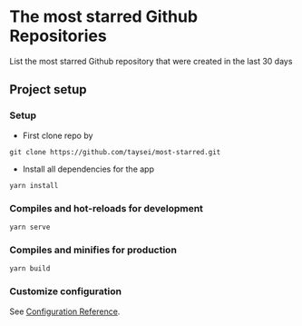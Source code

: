 # The most starred Github Repositories

List the most starred Github repository that were created in the last 30 days

## Project setup
### Setup
- First clone repo by  
```
git clone https://github.com/taysei/most-starred.git
```
- Install all dependencies for the app 
```
yarn install
```

### Compiles and hot-reloads for development
```
yarn serve
```

### Compiles and minifies for production
```
yarn build
```
### Customize configuration
See [Configuration Reference](https://cli.vuejs.org/config/).
